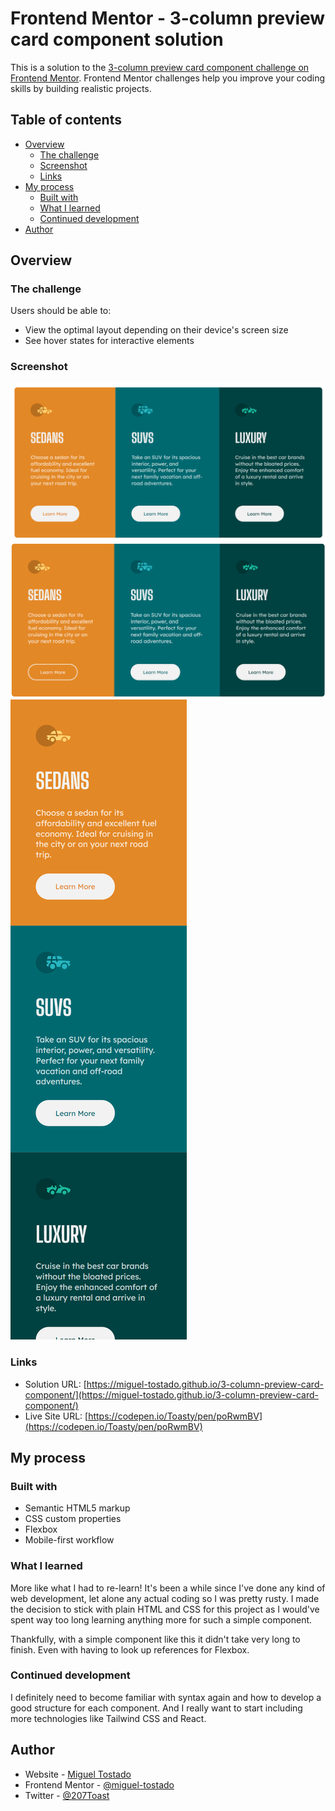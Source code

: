 # Frontend Mentor - 3-column preview card component solution

This is a solution to the [3-column preview card component challenge on Frontend Mentor](https://www.frontendmentor.io/challenges/3column-preview-card-component-pH92eAR2-). Frontend Mentor challenges help you improve your coding skills by building realistic projects. 

## Table of contents

- [Overview](#overview)
  - [The challenge](#the-challenge)
  - [Screenshot](#screenshot)
  - [Links](#links)
- [My process](#my-process)
  - [Built with](#built-with)
  - [What I learned](#what-i-learned)
  - [Continued development](#continued-development)
- [Author](#author)

## Overview

### The challenge

Users should be able to:

- View the optimal layout depending on their device's screen size
- See hover states for interactive elements

### Screenshot

![](img\Desktop-Screenshot.PNG)
![](src\img\Desktop-Active-Screenshot.PNG)
![](img\Mobile-Screenshot.PNG)

### Links

- Solution URL: [https://miguel-tostado.github.io/3-column-preview-card-component/](https://miguel-tostado.github.io/3-column-preview-card-component/)
- Live Site URL: [https://codepen.io/Toasty/pen/poRwmBV](https://codepen.io/Toasty/pen/poRwmBV)

## My process

### Built with

- Semantic HTML5 markup
- CSS custom properties
- Flexbox
- Mobile-first workflow

### What I learned

More like what I had to re-learn! It's been a while since I've done any kind of web development, let alone any actual coding so I was pretty rusty. I made the decision to stick with plain HTML and CSS for this project as I would've spent way too long learning anything more for such a simple component.

Thankfully, with a simple component like this it didn't take very long to finish. Even with having to look up references for Flexbox.

### Continued development

I definitely need to become familiar with syntax again and how to develop a good structure for each component. And I really want to start including more technologies like Tailwind CSS and React.

## Author

- Website - [Miguel Tostado](https://www.migueltostado.com/)
- Frontend Mentor - [@miguel-tostado](https://www.frontendmentor.io/profile/miguel-tostado)
- Twitter - [@207Toast](https://twitter.com/207Toast)